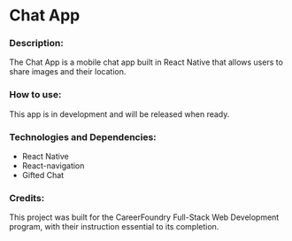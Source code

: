 # Chat App

### Description:
The Chat App is a mobile chat app built in React Native that allows users to share images and their location.

### How to use:
This app is in development and will be released when ready.

### Technologies and Dependencies:
- React Native
- React-navigation
- Gifted Chat

### Credits:
This project was built for the CareerFoundry Full-Stack Web Development program, with their instruction essential to its completion.
